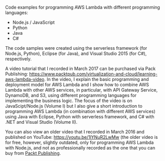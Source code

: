 


Code examples for programming AWS Lambda with different programming languages:

- Node.js / JavaScript
- Python
- Java
- C#

The code samples were created using the serverless framework (for Node.js, Python), Eclipse (for Java), and Visual Studio 2015 (for C#), respectively.

A video tutorial that I recorded in March 2017 can be purchased via Pack Publishing: <https://www.packtpub.com/virtualization-and-cloud/learning-aws-lambda-video>. In the video, I explain the basic programming and deployment model for AWS Lambda and I show how to combine AWS Lambda with other AWS services, in particular, with API Gateway Service, DynamoDB, and S3, using different programming languages for implementing the business logic. The focus of the video is on JavaScipt/Node.js (Volume I) but I also give a short introduction to programming AWS Lambda (in combination with different AWS services) using Java with Eclipse, Python with serverless framework, and C# with .NET and Visual Studio (Volume II).

You can also view an older video that I recorded in March 2016 and published on YouTube: <https://youtu.be/1lYNuR2LwMw> (the older video is for free, however, slightly outdated, only for programming AWS Lambda with Node.js, and not as professionally recorded as the one that you can buy from [Packt Publishing](https://www.packtpub.com/virtualization-and-cloud/learning-aws-lambda-video).
